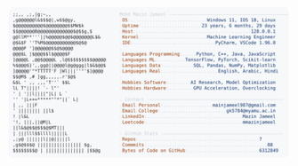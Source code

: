 <picture>
  <source srcset="https://raw.githubusercontent.com/mmazinjameel/mmazinjameel/main/dark_mode.svg?v=1748981515" media="(prefers-color-scheme: dark)">
  <img src="https://raw.githubusercontent.com/mmazinjameel/mmazinjameel/main/light_mode.svg?v=1748981515">
</picture>
